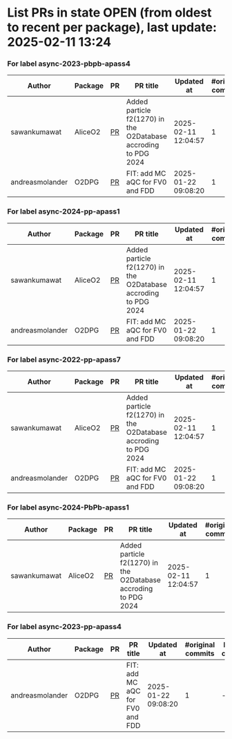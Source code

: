 # List PRs in state OPEN (from oldest to recent per package), last update: 2025-02-11 13:24 


### For label async-2023-pbpb-apass4

| Author | Package | PR | PR title | Updated at | #original commits | Merge commit |
| --- | --- | --- | --- | --- | --- | --- |
| sawankumawat | AliceO2 | [PR](https://github.com/AliceO2Group/AliceO2/pull/13928) | Added particle f2(1270) in the O2Database accroding to PDG 2024 | 2025-02-11 12:04:57 | 1 | - |
| andreasmolander | O2DPG | [PR](https://github.com/AliceO2Group/O2DPG/pull/1741) | FIT: add MC aQC for FV0 and FDD | 2025-01-22 09:08:20 | 1 | - |


### For label async-2024-pp-apass1

| Author | Package | PR | PR title | Updated at | #original commits | Merge commit |
| --- | --- | --- | --- | --- | --- | --- |
| sawankumawat | AliceO2 | [PR](https://github.com/AliceO2Group/AliceO2/pull/13928) | Added particle f2(1270) in the O2Database accroding to PDG 2024 | 2025-02-11 12:04:57 | 1 | - |
| andreasmolander | O2DPG | [PR](https://github.com/AliceO2Group/O2DPG/pull/1741) | FIT: add MC aQC for FV0 and FDD | 2025-01-22 09:08:20 | 1 | - |


### For label async-2022-pp-apass7

| Author | Package | PR | PR title | Updated at | #original commits | Merge commit |
| --- | --- | --- | --- | --- | --- | --- |
| sawankumawat | AliceO2 | [PR](https://github.com/AliceO2Group/AliceO2/pull/13928) | Added particle f2(1270) in the O2Database accroding to PDG 2024 | 2025-02-11 12:04:57 | 1 | - |
| andreasmolander | O2DPG | [PR](https://github.com/AliceO2Group/O2DPG/pull/1741) | FIT: add MC aQC for FV0 and FDD | 2025-01-22 09:08:20 | 1 | - |


### For label async-2024-PbPb-apass1

| Author | Package | PR | PR title | Updated at | #original commits | Merge commit |
| --- | --- | --- | --- | --- | --- | --- |
| sawankumawat | AliceO2 | [PR](https://github.com/AliceO2Group/AliceO2/pull/13928) | Added particle f2(1270) in the O2Database accroding to PDG 2024 | 2025-02-11 12:04:57 | 1 | - |


### For label async-2023-pp-apass4

| Author | Package | PR | PR title | Updated at | #original commits | Merge commit |
| --- | --- | --- | --- | --- | --- | --- |
| andreasmolander | O2DPG | [PR](https://github.com/AliceO2Group/O2DPG/pull/1741) | FIT: add MC aQC for FV0 and FDD | 2025-01-22 09:08:20 | 1 | - |
